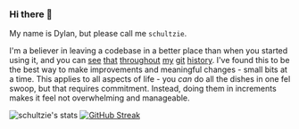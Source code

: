 ### Hi there 👋

My name is Dylan, but please call me `schultzie`.

I'm a believer in leaving a codebase in a better place than when you started using it, and you can 
[see](https://github.com/evmos/evmos/pull/901) 
[that](https://github.com/polkachu/cosmos-validators/pull/27) 
[throughout](https://github.com/blockpane/tenderduty/pull/32) 
[my](https://github.com/cosmos/chain-registry/pull/685) 
[git](https://github.com/eve-network/eve/pull/1) 
[history](https://github.com/Reecepbcups/cosmos-balance-bot/pull/5). 
I've found this to be the best way to make improvements and meaningful changes - small bits at a time.
This applies to all aspects of life - you *can* do all the dishes in one fel swoop, but that requires 
commitment. Instead, doing them in increments makes it feel not overwhelming and manageable.

![schultzie's  stats](https://github-readme-stats.vercel.app/api?username=dylanschultzie&count_private=true)
[![GitHub Streak](https://streak-stats.demolab.com/?user=dylanschultzie)](https://git.io/streak-stats)

<!--
**dylanschultzie/dylanschultzie** is a ✨ _special_ ✨ repository because its `README.md` (this file) appears on your GitHub profile.

Here are some ideas to get you started:

- 🔭 I’m currently working on ...
- 🌱 I’m currently learning ...
- 👯 I’m looking to collaborate on ...
- 🤔 I’m looking for help with ...
- 💬 Ask me about ...
- 📫 How to reach me: ...
- 😄 Pronouns: ...
- ⚡ Fun fact: ...
-->
